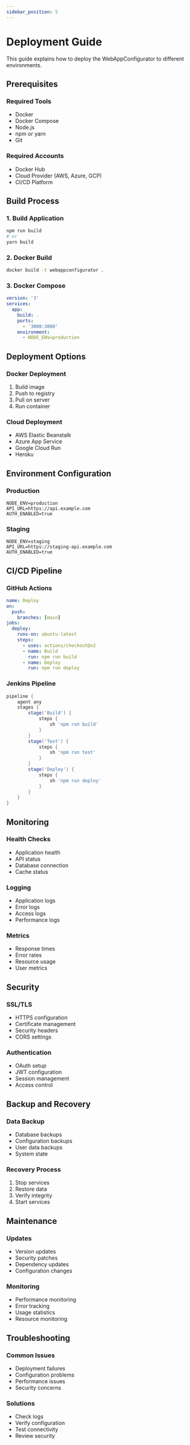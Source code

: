 ```yaml
---
sidebar_position: 5
---
```


# Deployment Guide

This guide explains how to deploy the WebAppConfigurator to different environments.

## Prerequisites

### Required Tools

- Docker
- Docker Compose
- Node.js
- npm or yarn
- Git

### Required Accounts

- Docker Hub
- Cloud Provider (AWS, Azure, GCP)
- CI/CD Platform

## Build Process

### 1. Build Application

```bash
npm run build
# or
yarn build
```

### 2. Docker Build

```bash
docker build -t webappconfigurator .
```

### 3. Docker Compose

```yaml
version: '3'
services:
  app:
    build: .
    ports:
      - '3000:3000'
    environment:
      - NODE_ENV=production
```

## Deployment Options

### Docker Deployment

1. Build image
2. Push to registry
3. Pull on server
4. Run container

### Cloud Deployment

- AWS Elastic Beanstalk
- Azure App Service
- Google Cloud Run
- Heroku

## Environment Configuration

### Production

```env
NODE_ENV=production
API_URL=https://api.example.com
AUTH_ENABLED=true
```

### Staging

```env
NODE_ENV=staging
API_URL=https://staging-api.example.com
AUTH_ENABLED=true
```

## CI/CD Pipeline

### GitHub Actions

```yaml
name: Deploy
on:
  push:
    branches: [main]
jobs:
  deploy:
    runs-on: ubuntu-latest
    steps:
      - uses: actions/checkout@v2
      - name: Build
        run: npm run build
      - name: Deploy
        run: npm run deploy
```

### Jenkins Pipeline

```groovy
pipeline {
    agent any
    stages {
        stage('Build') {
            steps {
                sh 'npm run build'
            }
        }
        stage('Test') {
            steps {
                sh 'npm run test'
            }
        }
        stage('Deploy') {
            steps {
                sh 'npm run deploy'
            }
        }
    }
}
```

## Monitoring

### Health Checks

- Application health
- API status
- Database connection
- Cache status

### Logging

- Application logs
- Error logs
- Access logs
- Performance logs

### Metrics

- Response times
- Error rates
- Resource usage
- User metrics

## Security

### SSL/TLS

- HTTPS configuration
- Certificate management
- Security headers
- CORS settings

### Authentication

- OAuth setup
- JWT configuration
- Session management
- Access control

## Backup and Recovery

### Data Backup

- Database backups
- Configuration backups
- User data backups
- System state

### Recovery Process

1. Stop services
2. Restore data
3. Verify integrity
4. Start services

## Maintenance

### Updates

- Version updates
- Security patches
- Dependency updates
- Configuration changes

### Monitoring

- Performance monitoring
- Error tracking
- Usage statistics
- Resource monitoring

## Troubleshooting

### Common Issues

- Deployment failures
- Configuration problems
- Performance issues
- Security concerns

### Solutions

- Check logs
- Verify configuration
- Test connectivity
- Review security
